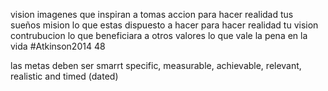 vision imagenes que inspiran a tomas accion para hacer realidad tus sueños
mision lo que estas dispuesto a hacer para hacer realidad tu vision
contrubucion lo que beneficiara a otros
valores lo que vale la pena en la vida
#Atkinson2014 48

las metas deben ser smarrt
specific, measurable, achievable, relevant, realistic and timed (dated)


